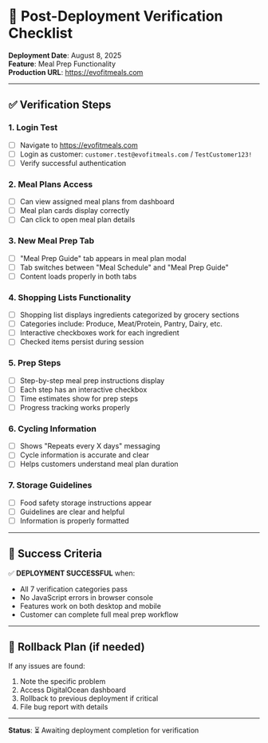 # 🚀 Post-Deployment Verification Checklist

**Deployment Date**: August 8, 2025  
**Feature**: Meal Prep Functionality  
**Production URL**: https://evofitmeals.com

---

## ✅ **Verification Steps**

### 1. **Login Test**
- [ ] Navigate to https://evofitmeals.com
- [ ] Login as customer: `customer.test@evofitmeals.com` / `TestCustomer123!`
- [ ] Verify successful authentication

### 2. **Meal Plans Access**
- [ ] Can view assigned meal plans from dashboard
- [ ] Meal plan cards display correctly
- [ ] Can click to open meal plan details

### 3. **New Meal Prep Tab**
- [ ] "Meal Prep Guide" tab appears in meal plan modal
- [ ] Tab switches between "Meal Schedule" and "Meal Prep Guide"
- [ ] Content loads properly in both tabs

### 4. **Shopping Lists Functionality**
- [ ] Shopping list displays ingredients categorized by grocery sections
- [ ] Categories include: Produce, Meat/Protein, Pantry, Dairy, etc.
- [ ] Interactive checkboxes work for each ingredient
- [ ] Checked items persist during session

### 5. **Prep Steps**
- [ ] Step-by-step meal prep instructions display
- [ ] Each step has an interactive checkbox
- [ ] Time estimates show for prep steps
- [ ] Progress tracking works properly

### 6. **Cycling Information**
- [ ] Shows "Repeats every X days" messaging
- [ ] Cycle information is accurate and clear
- [ ] Helps customers understand meal plan duration

### 7. **Storage Guidelines**
- [ ] Food safety storage instructions appear
- [ ] Guidelines are clear and helpful
- [ ] Information is properly formatted

---

## 🎯 **Success Criteria**

✅ **DEPLOYMENT SUCCESSFUL** when:
- All 7 verification categories pass
- No JavaScript errors in browser console
- Features work on both desktop and mobile
- Customer can complete full meal prep workflow

---

## 🔧 **Rollback Plan** (if needed)
If any issues are found:
1. Note the specific problem
2. Access DigitalOcean dashboard
3. Rollback to previous deployment if critical
4. File bug report with details

---

**Status**: ⏳ Awaiting deployment completion for verification
